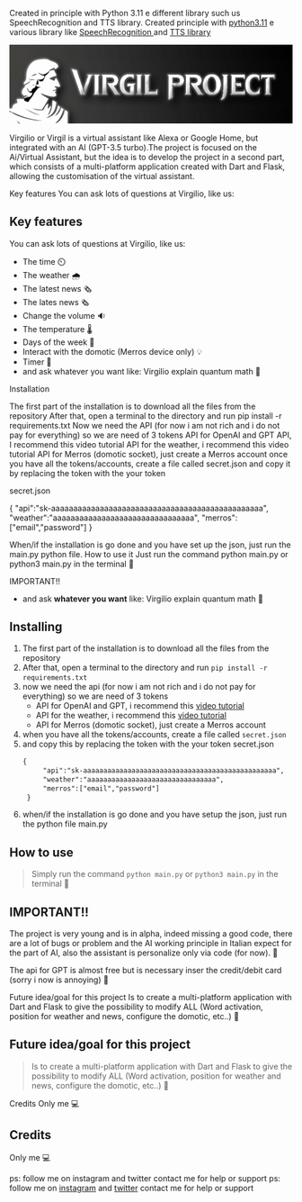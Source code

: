 Created in principle with Python 3.11 e different library such us SpeechRecognition and TTS library.
Created principle with [python3.11](https://www.python.org/downloads/) e various library like [SpeechRecognition ](https://pypi.org/project/SpeechRecognition/)  and [TTS library](https://pypi.org/project/gTTS/) 

<p align="center">
 <img src="/docs/BannerVirgil-transformed.png" alt="Markdownify" width ="700px" >
</p>


Virgilio or Virgil is a virtual assistant like Alexa or Google Home, but integrated with an AI (GPT-3.5 turbo).The project is focused on the Ai/Virtual Assistant, but the idea is to develop the project in a second part, which consists of a multi-platform application created with Dart and Flask, allowing the customisation of the virtual assistant.

Key features
You can ask lots of questions at Virgilio, like us:

## Key features
You can ask lots of questions at Virgilio, like us:
- The time ⏲️
- The weather 🌧️
- The latest news 🗞️
- The lates news 🗞️
- Change the volume 🔉
- The temperature 🌡️
- Days of the week 📆
- Interact with the domotic (Merros device only) 💡
- Timer 🔂
- and ask whatever you want like: Virgilio explain quantum math 🤖

Installation

The first part of the installation is to download all the files from the repository
After that, open a terminal to the directory and run pip install -r requirements.txt
Now we need the API (for now i am not rich and i do not pay for everything) so we are need of 3 tokens
API for OpenAI and GPT API, I recommend this video tutorial
API for the weather, i recommend this video tutorial
API for Merros (domotic socket), just create a Merros account
once you have all the tokens/accounts, create a file called secret.json
and copy it by replacing the token with the your token 

secret.json

{
     "api":"sk-aaaaaaaaaaaaaaaaaaaaaaaaaaaaaaaaaaaaaaaaaaaaaaaa",
     "weather":"aaaaaaaaaaaaaaaaaaaaaaaaaaaaaaaa",
     "merros":["email","password"]
 }

When/if the installation is go done and you have set up the json, just run the main.py python file.
How to use it
Just run the command python main.py or python3 main.py in the terminal 📃

IMPORTANT!!
- and ask **whatever you want** like: Virgilio explain quantum math 🤖

## Installing

1. The first part of the installation is to download all the files from the repository
2. After that, open a terminal to the directory and run  ```pip install -r requirements.txt```
3. now we need the api (for now i am not rich and i do not pay for everything) so
 we are need of 3 tokens
   - API for OpenAI and GPT,
          i recommend this [video tutorial](https://www.youtube.com/watch?v=u-LeLPBZr2k) 
   - API for the weather,
          i recommend this [video tutorial](https://youtu.be/u-LeLPBZr2k?t=27) 
   - API for Merros (domotic socket),
          just create a Merros account
4. when you have all the tokens/accounts, create a file called `secret.json`
5. and copy this by replacing the token with the your token
   secret.json
   ```
   {
        "api":"sk-aaaaaaaaaaaaaaaaaaaaaaaaaaaaaaaaaaaaaaaaaaaaaaaa",
        "weather":"aaaaaaaaaaaaaaaaaaaaaaaaaaaaaaaa",
        "merros":["email","password"]
    }
   ```
7. when/if the installation is go done and you have setup the json, just run the python file main.py

## How to use
> Simply run the command `python main.py` or `python3 main.py` in the terminal 📃

## IMPORTANT!!
The project is very young and is in alpha, indeed missing a good code, there are a lot of bugs or problem and the AI working principle in Italian expect for the part of AI, also the assistant is personalize only via code (for now). 🐛

The api for GPT is almost free but is necessary inser the credit/debit card (sorry i now is annoying) 💸

Future idea/goal for this project
Is to create a multi-platform application with Dart and Flask to give the possibility to modify ALL (Word activation, position for weather and news, configure the domotic, etc..) 👾
## Future idea/goal for this project

> Is to create a multi-platform application with Dart and Flask to give the possibility to modify ALL (Word activation, position for weather and news, configure the domotic, etc..) 👾

Credits
Only me 💻
## Credits
Only me 💻 

ps: follow me on instagram and twitter contact me for help or support
ps: follow me on [instagram](https://www.instagram.com/akiidjk) and [twitter](https://twitter.com/R3tr0_fj) contact me for help or support
